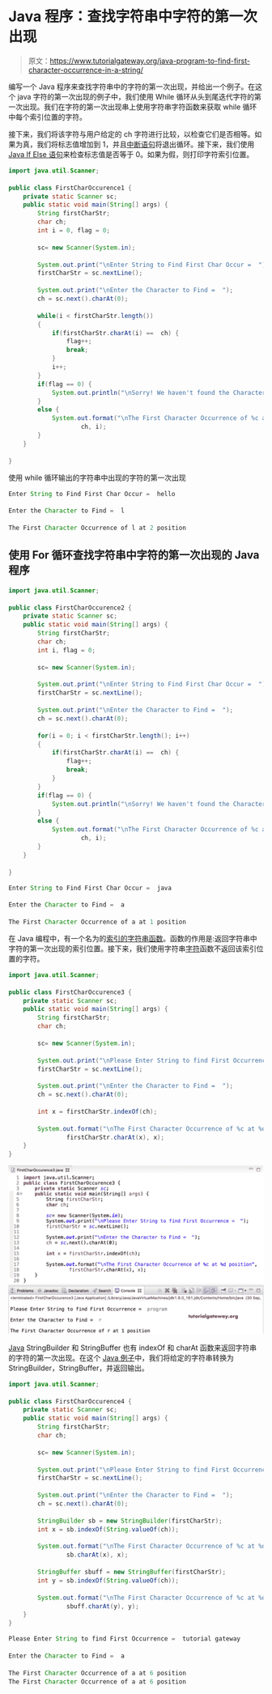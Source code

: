 # Java 程序：查找字符串中字符的第一次出现

> 原文：<https://www.tutorialgateway.org/java-program-to-find-first-character-occurrence-in-a-string/>

编写一个 Java 程序来查找字符串中的字符的第一次出现，并给出一个例子。在这个 java 字符的第一次出现的例子中，我们使用 While 循环从头到尾迭代字符的第一次出现。我们在字符的第一次出现串上使用字符串字符函数来获取 while 循环中每个索引位置的字符。

接下来，我们将该字符与用户给定的 ch 字符进行比较，以检查它们是否相等。如果为真，我们将标志值增加到 1，并且[中断语句](https://www.tutorialgateway.org/java-break-statement/)将退出循环。接下来，我们使用 [Java If Else 语句](https://www.tutorialgateway.org/java-if-else-statement/)来检查标志值是否等于 0。如果为假，则打印字符索引位置。

```java
import java.util.Scanner;

public class FirstCharOccurence1 {
	private static Scanner sc;
	public static void main(String[] args) {
		String firstCharStr;
		char ch;
		int i = 0, flag = 0;

		sc= new Scanner(System.in);

		System.out.print("\nEnter String to Find First Char Occur =  ");
		firstCharStr = sc.nextLine();

		System.out.print("\nEnter the Character to Find =  ");
		ch = sc.next().charAt(0);

		while(i < firstCharStr.length())
		{
			if(firstCharStr.charAt(i) ==  ch) {
				flag++;
				break;
			}
			i++;
		}
		if(flag == 0) {
			System.out.println("\nSorry! We haven't found the Character ");
		}
		else {
			System.out.format("\nThe First Character Occurrence of %c at %d position", 
					ch, i);
		}
	}

}
```

使用 while 循环输出的字符串中出现的字符的第一次出现

```java
Enter String to Find First Char Occur =  hello

Enter the Character to Find =  l

The First Character Occurrence of l at 2 position
```

## 使用 For 循环查找字符串中字符的第一次出现的 Java 程序

```java
import java.util.Scanner;

public class FirstCharOccurence2 {
	private static Scanner sc;
	public static void main(String[] args) {
		String firstCharStr;
		char ch;
		int i, flag = 0;

		sc= new Scanner(System.in);

		System.out.print("\nEnter String to Find First Char Occur =  ");
		firstCharStr = sc.nextLine();

		System.out.print("\nEnter the Character to Find =  ");
		ch = sc.next().charAt(0);

		for(i = 0; i < firstCharStr.length(); i++)
		{
			if(firstCharStr.charAt(i) ==  ch) {
				flag++;
				break;
			}
		}
		if(flag == 0) {
			System.out.println("\nSorry! We haven't found the Character ");
		}
		else {
			System.out.format("\nThe First Character Occurrence of %c at %d position", 
					ch, i);
		}
	}

}
```

```java
Enter String to Find First Char Occur =  java

Enter the Character to Find =  a

The First Character Occurrence of a at 1 position
```

在 Java 编程中，有一个名为的[索引的](https://www.tutorialgateway.org/java-indexof-method/)[字符串函数](https://www.tutorialgateway.org/java-string-methods/)。函数的作用是:返回字符串中字符的第一次出现的索引位置。接下来，我们使用字符串[字符](https://www.tutorialgateway.org/java-charat-method/)函数不返回该索引位置的字符。

```java
import java.util.Scanner;

public class FirstCharOccurence3 {
	private static Scanner sc;
	public static void main(String[] args) {
		String firstCharStr;
		char ch;

		sc= new Scanner(System.in);

		System.out.print("\nPlease Enter String to find First Occurrence =  ");
		firstCharStr = sc.nextLine();

		System.out.print("\nEnter the Character to Find =  ");
		ch = sc.next().charAt(0);

		int x = firstCharStr.indexOf(ch);

		System.out.format("\nThe First Character Occurrence of %c at %d position", 
				firstCharStr.charAt(x), x);
	}
}
```

![Java Program to Find First Character Occurrence in a String 3](img/cc79d1ae06966830ce47129e3ed11ed2.png)

[Java](https://www.tutorialgateway.org/java-tutorial/) StringBuilder 和 StringBuffer 也有 indexOf 和 charAt 函数来返回字符串的字符的第一次出现。在这个 [Java 例子](https://www.tutorialgateway.org/learn-java-programs/)中，我们将给定的字符串转换为 StringBuilder，StringBuffer，并返回输出。

```java
import java.util.Scanner;

public class FirstCharOccurence4 {
	private static Scanner sc;
	public static void main(String[] args) {
		String firstCharStr;
		char ch;

		sc= new Scanner(System.in);

		System.out.print("\nPlease Enter String to find First Occurrence =  ");
		firstCharStr = sc.nextLine();

		System.out.print("\nEnter the Character to Find =  ");
		ch = sc.next().charAt(0);

		StringBuilder sb = new StringBuilder(firstCharStr);
		int x = sb.indexOf(String.valueOf(ch));

		System.out.format("\nThe First Character Occurrence of %c at %d position", 
				sb.charAt(x), x);

		StringBuffer sbuff = new StringBuffer(firstCharStr);
		int y = sb.indexOf(String.valueOf(ch));

		System.out.format("\nThe First Character Occurrence of %c at %d position", 
				sbuff.charAt(y), y);
	}
}
```

```java
Please Enter String to find First Occurrence =  tutorial gateway

Enter the Character to Find =  a

The First Character Occurrence of a at 6 position
The First Character Occurrence of a at 6 position
```